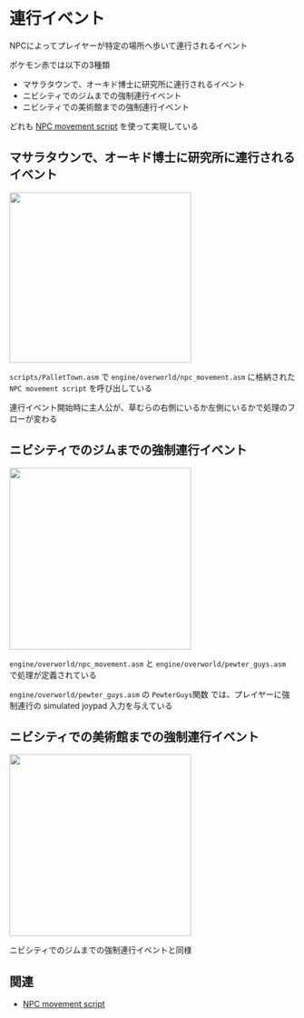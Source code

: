# 連行イベント

NPCによってプレイヤーが特定の場所へ歩いて連行されるイベント

ポケモン赤では以下の3種類

- マサラタウンで、オーキド博士に研究所に連行されるイベント
- ニビシティでのジムまでの強制連行イベント
- ニビシティでの美術館までの強制連行イベント

どれも [NPC movement script](./sprite/movement_script.md) を使って実現している

## マサラタウンで、オーキド博士に研究所に連行されるイベント

<img src="https://imgur.com/G9DHlDk.gif" width="320px" height="300px">

`scripts/PalletTown.asm` で `engine/overworld/npc_movement.asm` に格納された `NPC movement script` を呼び出している

連行イベント開始時に主人公が、草むらの右側にいるか左側にいるかで処理のフローが変わる

## ニビシティでのジムまでの強制連行イベント

<img src="https://imgur.com/Jn3ZnUM.gif?raw=true" width="320px">

`engine/overworld/npc_movement.asm` と `engine/overworld/pewter_guys.asm` で処理が定義されている

`engine/overworld/pewter_guys.asm` の `PewterGuys`関数 では、プレイヤーに強制連行の simulated joypad 入力を与えている

## ニビシティでの美術館までの強制連行イベント

<img src="https://imgur.com/f05JfCj.gif" width="320px">

ニビシティでのジムまでの強制連行イベントと同様

## 関連

- [NPC movement script](./sprite/movement_script.md)
